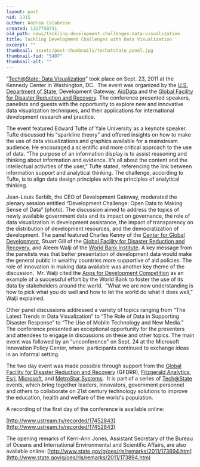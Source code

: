 ```yaml
---
layout: post
nid: 1315
author: Andrea Calabrese
created: 1317758731
old_path: news/tackling-development-challenges-data-visualization
title: Tackling Development Challenges with Data Visualization
excerpt: ""
thumbnail: assets/post-thumbnails/techatstate_panel.jpg
thumbnail-fid: "5407"
thumbnail-alt: ""
---
```


“[Tech@State: Data Visualization](http://tech.state.gov/ "Tech@State")” took place on Sept. 23, 2011 at the Kennedy Center in Washington, DC.  The event was organized by the [U.S. Department of State](http://www.state.gov/ "State Deptartment"), Development Gateway, [AidData](http://www.aiddata.org/ "AidData Portal") and the [Global Facility for Disaster Reduction and Recovery](http://www.gfdrr.org/ "GFDRR"). The conference presented speakers, panelists and guests with the opportunity to explore new and innovative data visualization techniques, and their applications for international development research and practice.

The event featured Edward Tufte of Yale University as a keynote speaker. Tufte discussed his “sparkline theory” and offered insights on how to make the use of data visualizations and graphics available for a mainstream audience. He encouraged a scientific and more critical approach to the use of data. “The purpose of an information display is to assist reasoning and thinking about information and evidence. It’s all about the content and the intellectual activities of the user,” Tufte stated, referencing the link between information support and analytical thinking. The challenge, according to Tufte, is to align data design principles with the principles of analytical thinking.

Jean-Louis Sarbib, the CEO of Development Gateway, moderated the plenary session entitled “Development Challenge: Open Data to Making Sense of Data” (photo). The discussion aimed to address the topics of newly available government data and its impact on governance, the role of data visualization in development assistance, the impact of transparency on the distribution of development resources, and the democratization of development. The panel featured Charles Kenny of the [Center for Global Development](http://www.cgdev.org/ "CGDEV"), Stuart Gill of the [Global Facility for Disaster Reduction and Recovery](http://www.gfdrr.org/gfdrr/ "GFDRR"), and Aleem Walji of the [World Bank Institute](http://wbi.worldbank.org/wbi/ "World Bank Institute"). A key message from the panelists was that better presentation of development data would make the general public in wealthy countries more supportive of aid policies. The role of innovation in making data available was another key theme of the discussion.  Mr. Walji cited the [Apps for Development Competition](http://appsfordevelopment.challengepost.com/ "Apps for Development") as an example of a successful effort by the World Bank to foster the use of its data by stakeholders around the world.  “What we are now understanding is how to pick what you do well and how to let the world do what it does well,” Walji explained.

Other panel discussions addressed a variety of topics ranging from “The Latest Trends in Data Visualization” to “The Role of Data in Supporting Disaster Response” to “The Use of Mobile Technology and New Media.” The conference presented an exceptional opportunity for the presenters and attendees to engage in discussions on these and other topics. The main event was followed by an “unconference” on Sept. 24 at the Microsoft Innovation Policy Center, where  participants continued to exchange ideas in an informal setting.

The two day event was made possible through support from the [Global Facility for Disaster Reduction and Recovery](http://www.gfdrr.org "GFDRR") (GFDRR), [Fitzgerald Analytics](http://fitzgerald-analytics.com/ "Fitzgerald Analytics"), [Esri](http://www.esri.com "ESRI"), [Microsoft](http://www.microsoft.com/ "Microsoft"), and [MetroStar Systems](http://www.metrostarsystems.com/ "MetroStar System").  It is part of a series of [Tech@State](http://tech.state.gov/ "Tech@State") events, which bring together leaders, innovators, government personnel and others to collaborate on 21st century technology solutions to improve the education, health and welfare of the world's population.

A recording of the first day of the conference is available online:

[http://www.ustream.tv/recorded/17452843](http://www.ustream.tv/recorded/17452843)

The opening remarks of Kerri-Ann Jones, Assistant Secretary of the Bureau of Oceans and International Environmental and Scientific Affairs, are also available online: [http://www.state.gov/g/oes/rls/remarks/2011/173894.htm](http://www.state.gov/g/oes/rls/remarks/2011/173894.htm)


